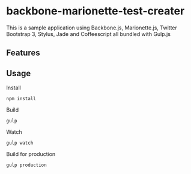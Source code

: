 # backbone-marionette-test-creater

This is a sample application using Backbone.js, Marionette.js, Twitter Bootstrap 3, Stylus, Jade and Coffeescript all bundled with Gulp.js

## Features

## Usage

Install

```
npm install
```

Build

```
gulp
```

Watch

```
gulp watch
```

Build for production

```
gulp production
```

